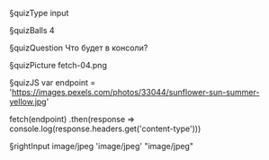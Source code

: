 §quizType
input

§quizBalls
4

§quizQuestion
Что будет в консоли?


§quizPicture
fetch-04.png



§quizJS
var endpoint = 'https://images.pexels.com/photos/33044/sunflower-sun-summer-yellow.jpg'

fetch(endpoint)
  .then(response => console.log(response.headers.get('content-type')))



§rightInput
image/jpeg
'image/jpeg'
"image/jpeg"
